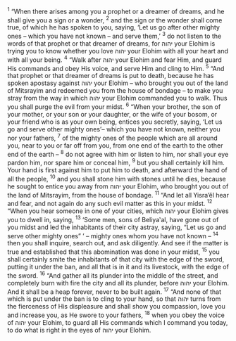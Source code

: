 <sup>1</sup> “When there arises among you a prophet or a dreamer of dreams, and he shall give you a sign or a wonder,
<sup>2</sup> and the sign or the wonder shall come true, of which he has spoken to you, saying, ‘Let us go after other mighty ones – which you have not known – and serve them,’
<sup>3</sup> do not listen to the words of that prophet or that dreamer of dreams, for יהוה your Elohim is trying you to know whether you love יהוה your Elohim with all your heart and with all your being.
<sup>4</sup> “Walk after יהוה your Elohim and fear Him, and guard His commands and obey His voice, and serve Him and cling to Him.
<sup>5</sup> “And that prophet or that dreamer of dreams is put to death, because he has spoken apostasy against יהוה your Elohim – who brought you out of the land of Mitsrayim and redeemed you from the house of bondage – to make you stray from the way in which יהוה your Elohim commanded you to walk. Thus you shall purge the evil from your midst.
<sup>6</sup> “When your brother, the son of your mother, or your son or your daughter, or the wife of your bosom, or your friend who is as your own being, entices you secretly, saying, ‘Let us go and serve other mighty ones’– which you have not known, neither you nor your fathers,
<sup>7</sup> of the mighty ones of the people which are all around you, near to you or far off from you, from one end of the earth to the other end of the earth –
<sup>8</sup> do not agree with him or listen to him, nor shall your eye pardon him, nor spare him or conceal him,
<sup>9</sup> but you shall certainly kill him. Your hand is first against him to put him to death, and afterward the hand of all the people,
<sup>10</sup> and you shall stone him with stones until he dies, because he sought to entice you away from יהוה your Elohim, who brought you out of the land of Mitsrayim, from the house of bondage.
<sup>11</sup> “And let all Yisra’ĕl hear and fear, and not again do any such evil matter as this in your midst.
<sup>12</sup> “When you hear someone in one of your cities, which יהוה your Elohim gives you to dwell in, saying,
<sup>13</sup> ‘Some men, sons of Beliya‛al, have gone out of you midst and led the inhabitants of their city astray, saying, “Let us go and serve other mighty ones” ’ – mighty ones whom you have not known –
<sup>14</sup> then you shall inquire, search out, and ask diligently. And see if the matter is true and established that this abomination was done in your midst,
<sup>15</sup> you shall certainly smite the inhabitants of that city with the edge of the sword, putting it under the ban, and all that is in it and its livestock, with the edge of the sword.
<sup>16</sup> “And gather all its plunder into the middle of the street, and completely burn with fire the city and all its plunder, before יהוה your Elohim. And it shall be a heap forever, never to be built again.
<sup>17</sup> “And none of that which is put under the ban is to cling to your hand, so that יהוה turns from the fierceness of His displeasure and shall show you compassion, love you and increase you, as He swore to your fathers,
<sup>18</sup> when you obey the voice of יהוה your Elohim, to guard all His commands which I command you today, to do what is right in the eyes of יהוה your Elohim.

